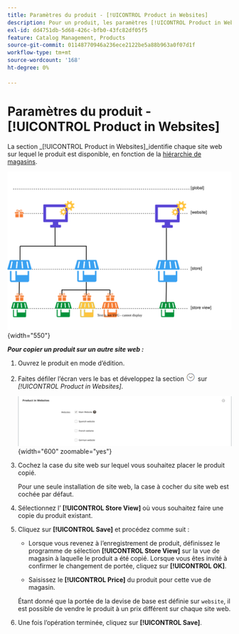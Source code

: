 ```yaml
---
title: Paramètres du produit - [!UICONTROL Product in Websites]
description: Pour un produit, les paramètres [!UICONTROL Product in Websites] identifient chaque site web sur lequel le produit est disponible.
exl-id: dd4751db-5d68-426c-bfb0-43fc82df05f5
feature: Catalog Management, Products
source-git-commit: 01148770946a236ece2122be5a88b963a0f07d1f
workflow-type: tm+mt
source-wordcount: '168'
ht-degree: 0%

---
```


# Paramètres du produit - [!UICONTROL Product in Websites]

La section _[!UICONTROL Product in Websites]_identifie chaque site web sur lequel le produit est disponible, en fonction de la [hiérarchie de magasins](../stores-purchase/stores.md).

![ Diagramme d’étendue du site web du produit ](./assets/scope-product-website.svg){width="550"}

**_Pour copier un produit sur un autre site web :_**

1. Ouvrez le produit en mode d’édition.

1. Faites défiler l’écran vers le bas et développez la section ![Sélecteur d’extension](../assets/icon-display-expand.png) sur _[!UICONTROL Product in Websites]_.

   ![Produit sur les sites web](./assets/catalog-product-in-websites-multisite-main-french.png){width="600" zoomable="yes"}

1. Cochez la case du site web sur lequel vous souhaitez placer le produit copié.

   Pour une seule installation de site web, la case à cocher du site web est cochée par défaut.

1. Sélectionnez l’ **[!UICONTROL Store View]** où vous souhaitez faire une copie du produit existant.

1. Cliquez sur **[!UICONTROL Save]** et procédez comme suit :

   - Lorsque vous revenez à l’enregistrement de produit, définissez le programme de sélection **[!UICONTROL Store View]** sur la vue de magasin à laquelle le produit a été copié. Lorsque vous êtes invité à confirmer le changement de portée, cliquez sur **[!UICONTROL OK]**.

   - Saisissez le **[!UICONTROL Price]** du produit pour cette vue de magasin.

   Étant donné que la portée de la devise de base est définie sur `website`, il est possible de vendre le produit à un prix différent sur chaque site web.

1. Une fois l’opération terminée, cliquez sur **[!UICONTROL Save]**.
